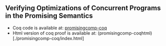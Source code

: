 ## Verifying Optimizations of Concurrent Programs in the Promising Semantics

- Coq code is available at: [promisingcomp-coq](./promisingcomp-coq/promisingcomp-coq.zip)
- Html version of coq proof is available at: (promisingcomp-coqhtml)[./promisingcomp-coq/index.html]